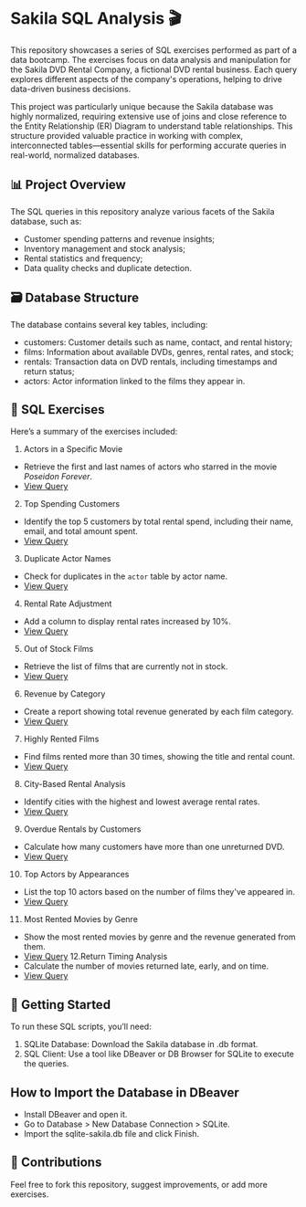 # Sakila SQL Analysis 🎬
This repository showcases a series of SQL exercises performed as part of a data bootcamp. The exercises focus on data analysis and manipulation for the Sakila DVD Rental Company, a fictional DVD rental business. Each query explores different aspects of the company's operations, helping to drive data-driven business decisions.

This project was particularly unique because the Sakila database was highly normalized, requiring extensive use of joins and close reference to the Entity Relationship (ER) Diagram to understand table relationships. This structure provided valuable practice in working with complex, interconnected tables—essential skills for performing accurate queries in real-world, normalized databases.

## 📊 Project Overview
The SQL queries in this repository analyze various facets of the Sakila database, such as:
* Customer spending patterns and revenue insights;
* Inventory management and stock analysis;
* Rental statistics and frequency;
* Data quality checks and duplicate detection.

## 🗃️ Database Structure
The database contains several key tables, including:
* customers: Customer details such as name, contact, and rental history;
* films: Information about available DVDs, genres, rental rates, and stock;
* rentals: Transaction data on DVD rentals, including timestamps and return status;
* actors: Actor information linked to the films they appear in.

## 📝 SQL Exercises
Here’s a summary of the exercises included:
1. Actors in a Specific Movie  
  - Retrieve the first and last names of actors who starred in the movie *Poseidon Forever*.
  - [View Query](https://github.com/vanessacrramos/SQL-Case-Study-Sakila/blob/main/sql_scripts/exercise_1.sql) 
2. Top Spending Customers  
  - Identify the top 5 customers by total rental spend, including their name, email, and total amount spent.
  - [View Query](https://github.com/vanessacrramos/SQL-Case-Study-Sakila/blob/main/sql_scripts/exercise_2.sql)
3. Duplicate Actor Names  
  - Check for duplicates in the `actor` table by actor name.
   - [View Query](https://github.com/vanessacrramos/SQL-Case-Study-Sakila/blob/main/sql_scripts/exercise_3.sql)
4. Rental Rate Adjustment
  - Add a column to display rental rates increased by 10%.
  - [View Query](https://github.com/vanessacrramos/SQL-Case-Study-Sakila/blob/main/sql_scripts/exercise_4.sql)
5. Out of Stock Films
  - Retrieve the list of films that are currently not in stock.
   - [View Query](https://github.com/vanessacrramos/SQL-Case-Study-Sakila/blob/main/sql_scripts/exercise_5.sql)
6. Revenue by Category
  - Create a report showing total revenue generated by each film category.
   - [View Query](https://github.com/vanessacrramos/SQL-Case-Study-Sakila/blob/main/sql_scripts/exercise_6.sql)
7. Highly Rented Films
  - Find films rented more than 30 times, showing the title and rental count.
   - [View Query](https://github.com/vanessacrramos/SQL-Case-Study-Sakila/blob/main/sql_scripts/exercise_7.sql)
8. City-Based Rental Analysis
  - Identify cities with the highest and lowest average rental rates.
   - [View Query](https://github.com/vanessacrramos/SQL-Case-Study-Sakila/blob/main/sql_scripts/exercise_8.sql)
9. Overdue Rentals by Customers
  - Calculate how many customers have more than one unreturned DVD.
   - [View Query](https://github.com/vanessacrramos/SQL-Case-Study-Sakila/blob/main/sql_scripts/exercise_9.sql)
10. Top Actors by Appearances
  - List the top 10 actors based on the number of films they've appeared in.
  - [View Query](https://github.com/vanessacrramos/SQL-Case-Study-Sakila/blob/main/sql_scripts/exercise_10.sql)
11. Most Rented Movies by Genre
  - Show the most rented movies by genre and the revenue generated from them.
  - [View Query](https://github.com/vanessacrramos/SQL-Case-Study-Sakila/blob/main/sql_scripts/exercise_11.sql)
12.Return Timing Analysis
  - Calculate the number of movies returned late, early, and on time.
  - [View Query](https://github.com/vanessacrramos/SQL-Case-Study-Sakila/blob/main/sql_scripts/exercise_12.sql)
      
## 🚀 Getting Started
To run these SQL scripts, you’ll need:
1. SQLite Database: Download the Sakila database in .db format.
2. SQL Client: Use a tool like DBeaver or DB Browser for SQLite to execute the queries.

## How to Import the Database in DBeaver
- Install DBeaver and open it.
- Go to Database > New Database Connection > SQLite.
- Import the sqlite-sakila.db file and click Finish.

## 🤝 Contributions
Feel free to fork this repository, suggest improvements, or add more exercises.
